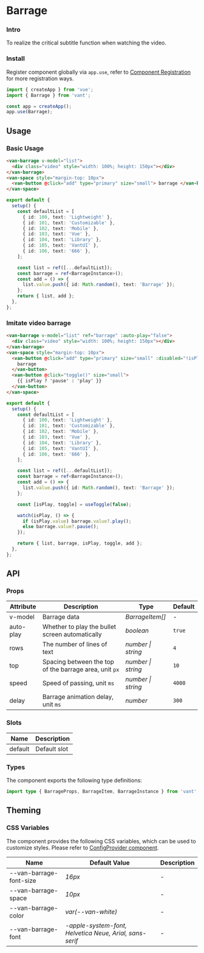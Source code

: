 # Barrage

### Intro

To realize the critical subtitle function when watching the video.

### Install

Register component globally via `app.use`, refer to [Component Registration](#/en-US/advanced-usage#zu-jian-zhu-ce) for more registration ways.

```js
import { createApp } from 'vue';
import { Barrage } from 'vant';

const app = createApp();
app.use(Barrage);
```

## Usage

### Basic Usage

```html
<van-barrage v-model="list">
  <div class="video" style="width: 100%; height: 150px"></div>
</van-barrage>
<van-space style="margin-top: 10px">
  <van-button @click="add" type="primary" size="small"> barrage </van-button>
</van-space>
```

```ts
export default {
  setup() {
    const defaultList = [
      { id: 100, text: 'Lightweight' },
      { id: 101, text: 'Customizable' },
      { id: 102, text: 'Mobile' },
      { id: 103, text: 'Vue' },
      { id: 104, text: 'Library' },
      { id: 105, text: 'VantUI' },
      { id: 106, text: '666' },
    ];

    const list = ref([...defaultList]);
    const barrage = ref<BarrageInstance>();
    const add = () => {
      list.value.push({ id: Math.random(), text: 'Barrage' });
    };
    return { list, add };
  },
};
```

### Imitate video barrage

```html
<van-barrage v-model="list" ref="barrage" :auto-play="false">
  <div class="video" style="width: 100%; height: 150px"></div>
</van-barrage>
<van-space style="margin-top: 10px">
  <van-button @click="add" type="primary" size="small" :disabled="!isPlay">
    barrage
  </van-button>
  <van-button @click="toggle()" size="small">
    {{ isPlay ? 'pause' : 'play' }}
  </van-button>
</van-space>
```

```ts
export default {
  setup() {
    const defaultList = [
      { id: 100, text: 'Lightweight' },
      { id: 101, text: 'Customizable' },
      { id: 102, text: 'Mobile' },
      { id: 103, text: 'Vue' },
      { id: 104, text: 'Library' },
      { id: 105, text: 'VantUI' },
      { id: 106, text: '666' },
    ];

    const list = ref([...defaultList]);
    const barrage = ref<BarrageInstance>();
    const add = () => {
      list.value.push({ id: Math.random(), text: 'Barrage' });
    };

    const [isPlay, toggle] = useToggle(false);

    watch(isPlay, () => {
      if (isPlay.value) barrage.value?.play();
      else barrage.value?.pause();
    });

    return { list, barrage, isPlay, toggle, add };
  },
};
```

## API

### Props

| Attribute | Description | Type | Default |
| --- | --- | --- | --- |
| v-model | Barrage data | _BarrageItem[]_ | - |
| auto-play | Whether to play the bullet screen automatically | _boolean_ | `true` |
| rows | The number of lines of text | _number \| string_ | `4` |
| top | Spacing between the top of the barrage area, unit `px` | _number \| string_ | `10` |
| speed | Speed of passing, unit `ms` | _number \| string_ | `4000` |
| delay | Barrage animation delay, unit `ms` | _number_ | `300` |

### Slots

| Name    | Description  |
| ------- | ------------ |
| default | Default slot |

### Types

The component exports the following type definitions:

```ts
import type { BarrageProps, BarrageItem, BarrageInstance } from 'vant';
```

## Theming

### CSS Variables

The component provides the following CSS variables, which can be used to customize styles. Please refer to [ConfigProvider component](#/en-US/config-provider).

| Name | Default Value | Description |
| --- | --- | --- |
| --van-barrage-font-size | _16px_ | - |
| --van-barrage-space | _10px_ | - |
| --van-barrage-color | _var(--van-white)_ | - |
| --van-barrage-font | _-apple-system-font, Helvetica Neue, Arial, sans-serif_ | - |
